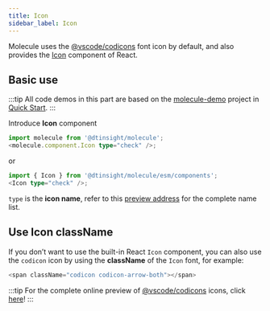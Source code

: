 ```yaml
---
title: Icon
sidebar_label: Icon
---
```


Molecule uses the [@vscode/codicons](https://microsoft.github.io/vscode-codicons/dist/codicon.html) font icon by default, and also provides the [Icon](../api/namespaces/molecule.component#icon) component of React.

## Basic use

:::tip
All code demos in this part are based on the [molecule-demo](https://github.com/DTStack/molecule-examples/tree/main/packages/molecule-demo) project in [Quick Start](../quick-start).
:::

Introduce **Icon** component

```ts
import molecule from '@dtinsight/molecule';
<molecule.component.Icon type="check" />;
```

or

```ts
import { Icon } from '@dtinsight/molecule/esm/components';
<Icon type="check" />;
```

`type` is the **icon name**, refer to this [preview address](https://microsoft.github.io/vscode-codicons/dist/codicon.html) for the complete name list.

## Use Icon className

If you don’t want to use the built-in React `Icon` component, you can also use the `codicon` icon by using the **className** of the `Icon` font, for example:

```ts
<span className="codicon codicon-arrow-both"></span>
```

:::tip
For the complete online preview of [@vscode/codicons][codicon-url] icons, click [here][codicon-url]!
:::

[codicon-url]: https://microsoft.github.io/vscode-codicons/dist/codicon.html
